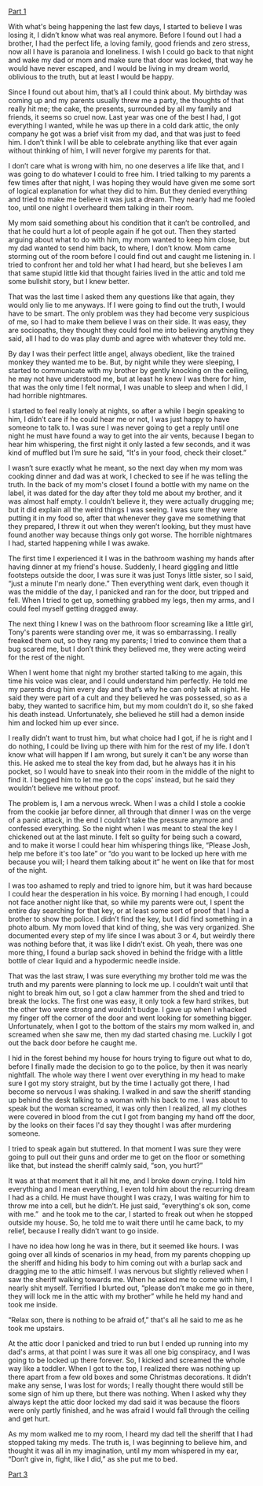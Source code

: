 [Part 1](https://www.reddit.com/r/nosleep/comments/wf8fn2/i_just_found_out_i_have_a_brother_that_my_parents/)

With what's being happening the last few days, I started to believe I was losing it, I didn’t know what was real anymore. Before I found out I had a brother, I had the perfect life, a loving family, good friends and zero stress, now all I have is paranoia and loneliness. I wish I could go back to that night and wake my dad or mom and make sure that door was locked, that way he would have never escaped, and I would be living in my dream world, oblivious to the truth, but at least I would be happy.

Since I found out about him, that’s all I could think about. My birthday was coming up and my parents usually threw me a party, the thoughts of that really hit me; the cake, the presents, surrounded by all my family and friends, it seems so cruel now. Last year was one of the best I had, I got everything I wanted, while he was up there in a cold dark attic, the only company he got was a brief visit from my dad, and that was just to feed him. I don’t think I will be able to celebrate anything like that ever again without thinking of him, I will never forgive my parents for that.

I don’t care what is wrong with him, no one deserves a life like that, and I was going to do whatever I could to free him. I tried talking to my parents a few times after that night, I was hoping they would have given me some sort of logical explanation for what they did to him. But they denied everything and tried to make me believe it was just a dream. They nearly had me fooled too, until one night I overheard them talking in their room.

My mom said something about his condition that it can’t be controlled, and that he could hurt a lot of people again if he got out. Then they started arguing about what to do with him, my mom wanted to keep him close, but my dad wanted to send him back, to where, I don’t know. Mom came storming out of the room before I could find out and caught me listening in. I tried to confront her and told her what I had heard, but she believes I am that same stupid little kid that thought fairies lived in the attic and told me some bullshit story, but I knew better. 

That was the last time I asked them any questions like that again, they would only lie to me anyways. If I were going to find out the truth, I would have to be smart. The only problem was they had become very suspicious of me, so I had to make them believe I was on their side. It was easy, they are sociopaths, they thought they could fool me into believing anything they said, all I had to do was play dumb and agree with whatever they told me. 

By day I was their perfect little angel, always obedient, like the trained monkey they wanted me to be. But, by night while they were sleeping, I started to communicate with my brother by gently knocking on the ceiling, he may not have understood me, but at least he knew I was there for him, that was the only time I felt normal, I was unable to sleep and when I did, I had horrible nightmares.

I started to feel really lonely at nights, so after a while I begin speaking to him, I didn’t care if he could hear me or not, I was just happy to have someone to talk to. I was sure I was never going to get a reply until one night he must have found a way to get into the air vents, because I began to hear him whispering, the first night it only lasted a few seconds, and it was kind of muffled but I’m sure he said, “It's in your food, check their closet.” 

I wasn’t sure exactly what he meant, so the next day when my mom was cooking dinner and dad was at work, I checked to see if he was telling the truth. In the back of my mom's closet I found a bottle with my name on the label, it was dated for the day after they told me about my brother, and it was almost half empty. I couldn’t believe it, they were actually drugging me; but it did explain all the weird things I was seeing. I was sure they were putting it in my food so, after that whenever they gave me something that they prepared, I threw it out when they weren’t looking, but they must have found another way because things only got worse. The horrible nightmares I had, started happening while I was awake.

The first time I experienced it I was in the bathroom washing my hands after having dinner at my friend's house. Suddenly, I heard giggling and little footsteps outside the door, I was sure it was just Tonys little sister, so I said, “just a minute I'm nearly done.” Then everything went dark, even though it was the middle of the day, I panicked and ran for the door, but tripped and fell. When I tried to get up, something grabbed my legs, then my arms, and I could feel myself getting dragged away. 

The next thing I knew I was on the bathroom floor screaming like a little girl, Tony's parents were standing over me, it was so embarrassing. I really freaked them out, so they rang my parents; I tried to convince them that a bug scared me, but I don’t think they believed me, they were acting weird for the rest of the night.

When I went home that night my brother started talking to me again, this time his voice was clear, and I could understand him perfectly. He told me my parents drug him every day and that’s why he can only talk at night. He said they were part of a cult and they believed he was possessed, so as a baby, they wanted to sacrifice him, but my mom couldn’t do it, so she faked his death instead. Unfortunately, she believed he still had a demon inside him and locked him up ever since.

I really didn’t want to trust him, but what choice had I got, if he is right and I do nothing, I could be living up there with him for the rest of my life. I don’t know what will happen If I am wrong, but surely it can't be any worse than this. He asked me to steal the key from dad, but he always has it in his pocket, so I would have to sneak into their room in the middle of the night to find it. I begged him to let me go to the cops' instead, but he said they wouldn’t believe me without proof.

The problem is, I am a nervous wreck. When I was a child I stole a cookie from the cookie jar before dinner, all through that dinner I was on the verge of a panic attack, in the end I couldn’t take the pressure anymore and confessed everything. So the night when I was meant to steal the key I chickened out at the last minute. I felt so guilty for being such a coward, and to make it worse I could hear him whispering things like, “Please Josh, help me before it's too late” or “do you want to be locked up here with me because you will; I heard them talking about it” he went on like that for most of the night.

I was too ashamed to reply and tried to ignore him, but it was hard because I could hear the desperation in his voice. By morning I had enough, I could not face another night like that, so while my parents were out, I spent the entire day searching for that key, or at least some sort of proof that I had a brother to show the police. I didn’t find the key, but I did find something in a photo album. My mom loved that kind of thing, she was very organized. She documented every step of my life since I was about 3 or 4, but weirdly there was nothing before that, it was like I didn’t exist. Oh yeah, there was one more thing, I found a burlap sack shoved in behind the fridge with a little bottle of clear liquid and a hypodermic needle inside.

That was the last straw, I was sure everything my brother told me was the truth and my parents were planning to lock me up. I couldn’t wait until that night to break him out, so I got a claw hammer from the shed and tried to break the locks. The first one was easy, it only took a few hard strikes, but the other two were strong and wouldn’t budge. I gave up when I whacked my finger off the corner of the door and went looking for something bigger. Unfortunately, when I got to the bottom of the stairs my mom walked in, and screamed when she saw me, then my dad started chasing me. Luckily I got out the back door before he caught me.

I hid in the forest behind my house for hours trying to figure out what to do, before I finally made the decision to go to the police, by then it was nearly nightfall. The whole way there I went over everything in my head to make sure I got my story straight, but by the time I actually got there, I had become so nervous I was shaking. I walked in and saw the sheriff standing up behind the desk talking to a woman with his back to me. I was about to speak but the woman screamed, it was only then I realized, all my clothes were covered in blood from the cut I got from banging my hand off the door, by the looks on their faces I'd say they thought I was after murdering someone.

I tried to speak again but stuttered. In that moment I was sure they were going to pull out their guns and order me to get on the floor or something like that, but instead the sheriff calmly said, “son, you hurt?” 

It was at that moment that it all hit me, and I broke down crying. I told him everything and I mean everything, I even told him about the recurring dream I had as a child. He must have thought I was crazy, I was waiting for him to throw me into a cell, but he didn’t. He just said, “everything's ok son, come with me.”  and he took me to the car, I started to freak out when he stopped outside my house. So, he told me to wait there until he came back, to my relief, because I really didn’t want to go inside.

I have no idea how long he was in there, but it seemed like hours. I was going over all kinds of scenarios in my head, from my parents chopping up the sheriff and hiding his body to him coming out with a burlap sack and dragging me to the attic himself. I was nervous but slightly relieved when I saw the sheriff walking towards me. When he asked me to come with him, I nearly shit myself. Terrified I blurted out, “please don’t make me go in there, they will lock me in the attic with my brother” while he held my hand and took me inside. 

“Relax son, there is nothing to be afraid of,” that's all he said to me as he took me upstairs.

At the attic door I panicked and tried to run but I ended up running into my dad's arms, at that point I was sure it was all one big conspiracy, and I was going to be locked up there forever. So, I kicked and screamed the whole way like a toddler. When I got to the top, I realized there was nothing up there apart from a few old boxes and some Christmas decorations. It didn’t make any sense, I was lost for words; I really thought there would still be some sign of him up there, but there was nothing. When I asked why they always kept the attic door locked my dad said it was because the floors were only partly finished, and he was afraid I would fall through the ceiling and get hurt.

As my mom walked me to my room, I heard my dad tell the sheriff that I had stopped taking my meds. The truth is, I was beginning to believe him, and thought it was all in my imagination, until my mom whispered in my ear, “Don’t give in, fight, like I did,” as she put me to bed.

[Part 3](https://www.reddit.com/r/nosleep/comments/wp3bzp/i_just_found_out_i_have_a_brother_that_my_parents/)